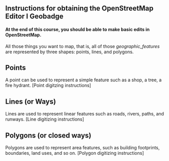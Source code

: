 ## Instructions for obtaining the OpenStreetMap Editor I Geobadge

#### At the end of this course, you should be able to make basic edits in OpenStreetMap.

All those things you want to map, that is, all of those _geographic_features_ are represented by three shapes: points, lines, and polygons.

## Points
A point can be used to represent a simple feature such as a shop, a tree, a fire hydrant. [Point digitzing instructions]

## Lines (or Ways)
Lines are used to represent linear features such as roads, rivers, paths, and runways. [Line digitizing instructions]

## Polygons (or closed ways)
Polygons are used to represent area features, such as building footprints, boundaries, land uses, and so on. [Polygon digitizing instructions]
